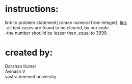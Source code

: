 # instructions:

link to problem statement( roman numeral from integer): 
[link](https://www.freecodecamp.org/learn/javascript-algorithms-and-data-structures/javascript-algorithms-and-data-structures-projects/roman-numeral-converter)
<br>
-all test cases are found to be cleared, by our code.<br>
-the number shoulld be lesser than ,equal to 3999.


# created by:
Darshan Kumar<br>
Avinash V<br>
sastra deemed university
